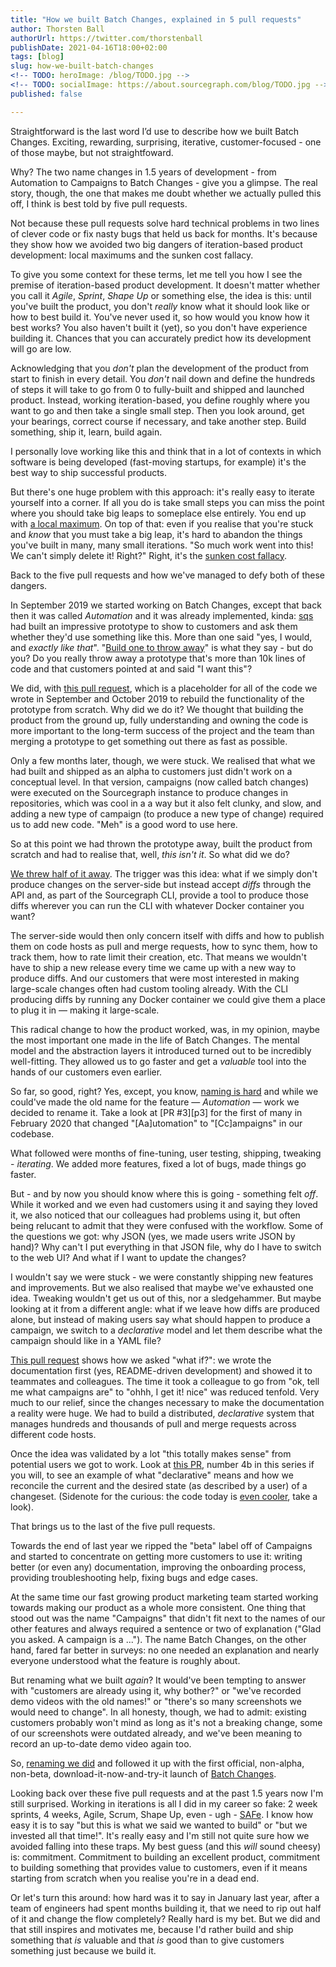 ```yaml
---
title: "How we built Batch Changes, explained in 5 pull requests"
author: Thorsten Ball
authorUrl: https://twitter.com/thorstenball
publishDate: 2021-04-16T18:00+02:00
tags: [blog]
slug: how-we-built-batch-changes
<!-- TODO: heroImage: /blog/TODO.jpg -->
<!-- TODO: socialImage: https://about.sourcegraph.com/blog/TODO.jpg -->
published: false

---
```


Straightforward is the last word I’d use to describe how we built Batch Changes.
Exciting, rewarding, surprising, iterative, customer-focused - one of those
maybe, but not straightfoward.

Why? The two name changes in 1.5 years of development - from Automation to
Campaigns to Batch Changes - give you a glimpse. The real story, though, the one
that makes me doubt whether we actually pulled this off, I think is best told by
five pull requests.

Not because these pull requests solve hard technical problems in two lines of
clever code or fix nasty bugs that held us back for months. It's because they
show how we avoided two big dangers of iteration-based product development:
local maximums and the sunken cost fallacy.

To give you some context for these terms, let me tell you how I see the premise
of iteration-based product development. It doesn't matter whether you call it
_Agile_, _Sprint_, _Shape Up_ or something else, the idea is this: until you've
built the product, you don't _really_ know what it should look like or how to
best build it. You've never used it, so how would you know how it best works?
You also haven't built it (yet), so you don't have experience building it.
Chances that you can accurately predict how its development will go are low.

Acknowledging that you _don't_ plan the development of the product from start to
finish in every detail. You _don't_ nail down and define the hundreds of steps
it will take to go from 0 to fully-built and shipped and launched product.
Instead, working iteration-based, you define roughly where you want to go and
then take a single small step. Then you look around, get your bearings, correct
course if necessary, and take another step. Build something, ship it, learn,
build again.

I personally love working like this and think that in a lot of contexts in which
software is being developed (fast-moving startups, for example) it's the best way to
ship successful products.

But there's one huge problem with this approach: it's really easy to iterate
yourself into a corner. If all you do is take small steps you can miss the point
where you should take big leaps to someplace else entirely. You end up with [a
local maximum](https://elezea.com/2012/09/iphone-5-local-maximum/). On top of
that: even if you realise that you're stuck and _know_ that you must take a big
leap, it's hard to abandon the things you've built in many, many small
iterations. "So much work went into this! We can't simply delete it! Right?"
Right, it's the [sunken cost
fallacy](https://en.wikipedia.org/wiki/Sunk_cost#Fallacy_effect).

Back to the five pull requests and how we've managed to defy both of these dangers.

In September 2019 we started working on Batch Changes, except that back then it
was called _Automation_ and it was already implemented, kinda: [sqs](TODO) had
built an impressive prototype to show to customers and ask them whether they'd
use something like this. More than one said "yes, I would, and _exactly like
that_". "[Build one to throw away](https://wiki.c2.com/?PlanToThrowOneAway)" is
what they say - but do you? Do you really throw away a prototype that's more
than 10k lines of code and that customers pointed at and said "I want this"?

We did, with [this pull request][pr1], which is a placeholder for all of the
code we wrote in September and October 2019 to rebuild the functionality of the
prototype from scratch. Why did we do it? We thought that building the product
from the ground up, fully understanding and owning the code is more important to
the long-term success of the project and the team than merging a prototype to
get something out there as fast as possible.

Only a few months later, though, we were stuck. We realised that what we had
built and shipped as an alpha to customers just didn't work on a conceptual
level. In that version, campaigns (now called batch changes) were executed on
the Sourcegraph instance to produce changes in repositories, which was cool in a
a way but it also felt clunky, and slow, and adding a new type of campaign (to
produce a new type of change) required us to add new code. "Meh" is a good word
to use here.

So at this point we had thrown the prototype away, built the product from
scratch and had to realise that, well, _this isn't it_. So what did we do?

[We threw half of it away][pr2]. The trigger was this idea: what if we simply
don't produce changes on the server-side but instead accept _diffs_ through
the API and, as part of the Sourcegraph CLI, provide a tool to produce those
diffs wherever you can run the CLI with whatever Docker container you want?

The server-side would then only concern itself with diffs and how to publish
them on code hosts as pull and merge requests, how to sync them, how to track
them, how to rate limit their creation, etc. That means we wouldn't have to ship
a new release every time we came up with a new way to produce diffs. And our
customers that were most interested in making large-scale changes often had
custom tooling already. With the CLI producing diffs by running any Docker
container we could give them a place to plug it in — making it large-scale.

This radical change to how the product worked, was, in my opinion, maybe the
most important one made in the life of Batch Changes. The mental model and the
abstraction layers it introduced turned out to be incredibly well-fitting. They
allowed us to go faster and get a _valuable_ tool into the hands of our
customers even earlier.

So far, so good, right? Yes, except, you know, [naming is
hard](https://martinfowler.com/bliki/TwoHardThings.html) and while we could've
made the old name for the feature — _Automation_ — work we decided to rename it.
Take a look at [PR #3][p3] for the first of many in February 2020 that changed
"[Aa]utomation" to "[Cc]ampaigns" in our codebase.

What followed were months of fine-tuning, user testing, shipping, tweaking -
_iterating_. We added more features, fixed a lot of bugs, made things go faster.

But - and by now you should know where this is going - something felt _off_.
While it worked and we even had customers using it and saying they loved it, we
also noticed that our colleagues had problems using it, but often being relucant
to admit that they were confused with the workflow. Some of the questions we
got: why JSON (yes, we made users write JSON by hand)? Why can't I put
everything in that JSON file, why do I have to switch to the web UI? And what if
I want to update the changes?

I wouldn't say we were stuck - we were constantly shipping new features and
improvements. But we also realised that maybe we've exhausted one idea. Tweaking
wouldn't get us out of this, nor a sledgehammer. But maybe looking at it from a
different angle: what if we leave how diffs are produced alone, but instead
of making users say what should happen to produce a campaign, we switch to a
_declarative_ model and let them describe what the campaign should like in a
YAML file?

[This pull request](https://github.com/sourcegraph/sourcegraph/pull/10921) shows
how we asked "what if?": we wrote the documentation first (yes, README-driven
development) and showed it to teammates and colleagues. The time it took a
colleague to go from "ok, tell me what campaigns are" to "ohhh, I get it! nice"
was reduced tenfold. Very much to our relief, since the changes necessary to
make the documentation a reality were huge. We had to build a distributed,
_declarative_ system that manages hundreds and thousands of pull and merge
requests across different code hosts.

Once the idea was validated by a lot "this totally makes sense" from potential
users we got to work. Look at [this PR][pr4b], number 4b in this series if you
will, to see an example of what "declarative" means and how we reconcile the
current and the desired state (as described by a user) of a changeset. (Sidenote
for the curious: the code today is [even cooler][evencoolercode], take a look).

That brings us to the last of the five pull requests. 

Towards the end of last year we ripped the "beta" label off of Campaigns and
started to concentrate on getting more customers to use it: writing better (or
even any) documentation, improving the onboarding process, providing
troubleshooting help, fixing bugs and edge cases.

At the same time our fast growing product marketing team started working towards
making our product as a whole more consistent. One thing that stood out was the
name "Campaigns" that didn't fit next to the names of our other features and
always required a sentence or two of explanation ("Glad you asked. A campaign is
a ..."). The name Batch Changes, on the other hand, fared far better in surveys:
no one needed an explanation and nearly everyone understood what the feature is
roughly about.

But renaming what we built _again_? It would've been tempting to answer with
"customers are already using it, why bother?" or "we've recorded demo videos
with the old names!" or "there's so many screenshots we would need to change".
In all honesty, though, we had to admit: existing customers probably won't mind
as long as it's not a breaking change, some of our screenshots were outdated
already, and we've been meaning to record an up-to-date demo video again too.

So, [renaming we did][pr5] and followed it up with the first official,
non-alpha, non-beta, download-it-now-and-try-it launch of [Batch
Changes][launch].

Looking back over these five pull requests and at the past 1.5 years now I'm
still surprised. Working in iterations is all I did in my career so fake: 2 week
sprints, 4 weeks, Agile, Scrum, Shape Up, even - ugh - [SAFe][safe]. I know how
easy it is to say "but this is what we said we wanted to build" or "but we
invested all that time!". It's really easy and I'm still not quite sure how we
avoided falling into these traps. My best guess (and this _will_ sound cheesy)
is: commitment. Commitment to building an excellent product, commitment to
building something that provides value to customers, even if it means starting
from scratch when you realise you're in a dead end. 

Or let's turn this around: how hard was it to say in January last year, after a
team of engineers had spent months building it, that we need to rip out half of
it and change the flow completely? Really hard is my bet. But we did and that
still inspires and motivates me, because I'd rather build and ship something
that _is_ valuable and that _is_ good than to give customers something just
because we build it.

[pr1]: https://github.com/sourcegraph/sourcegraph/pull/5482
[pr2]: https://github.com/sourcegraph/sourcegraph/pull/8008
[pr3]: https://github.com/sourcegraph/about/pull/583
[pr4]: https://github.com/sourcegraph/sourcegraph/pull/11972
[pr4b]: https://github.com/sourcegraph/sourcegraph/pull/11972
[evencoolercode]: https://sourcegraph.com/github.com/sourcegraph/sourcegraph@e863448757e09850349b8a2bd7b1e540f6a6259a/-/blob/enterprise/internal/batches/reconciler/executor.go#L91-129
[pr5]: https://github.com/sourcegraph/about/pull/2745
[launch]: https://about.sourcegraph.com/blog/introducing-batch-changes/
[safe]: https://www.google.com/search?q=scaled+agile+framework&tbm=isch

<!---
Pull requests:

PR #1:
- 5 Sep 2019: [a8n: Implement campaigns in GraphQL API by tsenart](https://github.com/sourcegraph/sourcegraph/pull/5482)
PR #2:
- 26 Jan 2021: [a8n: support creating campaign plans from API only, not UI by sqs](https://github.com/sourcegraph/sourcegraph/pull/8008)
PR #3:
- 20 Feb 2021: [rename (in docs and settings): automation -> campaigns by sqs](https://github.com/sourcegraph/sourcegraph/pull/8507)
PR #4:
- 22 May 2020: [update docs for new campaign flow by sqs · Pull Request #10921 · sourcegraph/sourcegraph](https://github.com/sourcegraph/sourcegraph/pull/10921)
- 7 Jul 2020: [update campaigns docs to reflect new flow by sqs · Pull Request #11972 · sourcegraph/sourcegraph](https://github.com/sourcegraph/sourcegraph/pull/11972)
- 4 Aug 2020: [Implement ApplyCampaign and changeset reconciler by mrnugget · Pull Request #12435 · sourcegraph/sourcegraph](https://github.com/sourcegraph/sourcegraph/pull/12435)
PR #5:
- Rename batch changes
-->
